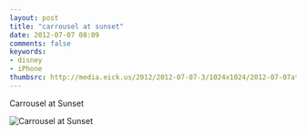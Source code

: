 ```yaml
---
layout: post
title: "carrousel at sunset"
date: 2012-07-07 08:09
comments: false
keywords: 
- disney
- iPhone
thumbsrc: http://media.eick.us/2012/2012-07-07-3/1024x1024/2012-07-07at07.21.17.jpg
---
```

Carrousel at Sunset

![Carrousel at Sunset](http://media.eick.us/media/photographs/2012/2012-07-07-3/2012-07-07at07.21.17.jpg)

